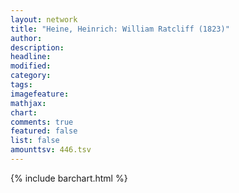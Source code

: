 ```yaml
---
layout: network
title: "Heine, Heinrich: William Ratcliff (1823)"
author:
description:
headline:
modified:
category:
tags:
imagefeature: 
mathjax: 
chart: 
comments: true
featured: false
list: false
amounttsv: 446.tsv
---
```

{% include barchart.html %}

